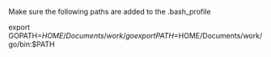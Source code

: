 Make sure the following paths are added to the .bash_profile

export GOPATH=$HOME/Documents/work/go
export PATH=$HOME/Documents/work/go/bin:$PATH
